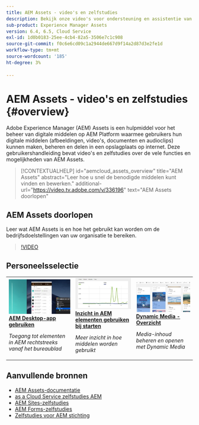 ```yaml
---
title: AEM Assets - video's en zelfstudies
description: Bekijk onze video's voor ondersteuning en assistentie van AEM middelen.
sub-product: Experience Manager Assets
version: 6.4, 6.5, Cloud Service
exl-id: 1d0b0183-25ee-4cb4-82a5-3506e7c1c908
source-git-commit: f0c6e6cd09c1a2944de667d9f14a2d87d3e2fe1d
workflow-type: tm+mt
source-wordcount: '185'
ht-degree: 3%

---
```


# AEM Assets - video&#39;s en zelfstudies {#overview}

Adobe Experience Manager (AEM) Assets is een hulpmiddel voor het beheer van digitale middelen op AEM Platform waarmee gebruikers hun digitale middelen (afbeeldingen, video&#39;s, documenten en audioclips) kunnen maken, beheren en delen in een opslagplaats op internet. Deze gebruikershandleiding bevat video&#39;s en zelfstudies over de vele functies en mogelijkheden van AEM Assets.

>[!CONTEXTUALHELP]
>id="aemcloud_assets_overview"
>title="AEM Assets"
>abstract="Leer hoe u snel de benodigde middelen kunt vinden en bewerken."
>additional-url="https://video.tv.adobe.com/v/336196" text="AEM Assets doorlopen"

## AEM Assets doorlopen

Leer wat AEM Assets is en hoe het gebruikt kan worden om de bedrijfsdoelstellingen van uw organisatie te bereiken.

>[!VIDEO](https://video.tv.adobe.com/v/336196/?quality=12&learn=on)

<div id="recs-overview-body-1"></div>
<div id="recs-overview-body-2"></div>
<div id="recs-overview-body-3"></div>
<div id="recs-overview-body-4"></div>
<div id="recs-overview-body-5"></div>
<div id="recs-overview-body-6"></div>

<div id="staff-picks-section">

## Personeelsselectie

<table>
<td>
   <a href="./creative-workflows/aem-desktop-app.md">
   <img alt="Verbeterde slimme tags" src="./assets/overview/desktop-app.png" />
   </a>
   <div>
      <a href="./creative-workflows/aem-desktop-app.md">
      <strong>AEM Desktop-app gebruiken</strong>
      </a>
   </div>
   <p>
      <em>Toegang tot elementen in AEM rechtstreeks vanaf het bureaublad</em>
   </p>
</td>
<td>
   <a href="./advanced/asset-insights-launch-tutorial.md">
   <img alt="AEM Assets Insights" src="./assets/overview/asset-insights.png"/>
   </a>
   <div>
      <a href="./advanced/asset-insights-launch-tutorial.md">
      <strong>Inzicht in AEM elementen gebruiken bij starten</strong>
      </a>
   </div>
   <p>
      <em>Meer inzicht in hoe middelen worden gebruikt</em>
   <p>
</td>
<td>
   <a href="./dynamic-media/dynamic-media-overview-feature-video-use.md">
   <img alt="Dynamic Media - Overzicht" src="./assets/overview/dynamic-media.png" />
   </a>
   <div>
      <a href="./dynamic-media/dynamic-media-overview-feature-video-use.md">
      <strong>Dynamic Media - Overzicht</strong>
      </a>
   </div>
   <p>
      <em>Media-inhoud beheren en openen met Dynamic Media</em>
   <p>
</td>
</table>

</div>

## Aanvullende bronnen

* [AEM Assets-documentatie](https://experienceleague.adobe.com/docs/experience-manager-65/assets/home.html?lang=en)
* [as a Cloud Service zelfstudies AEM](/help/cloud-service/overview.md)
* [AEM Sites-zelfstudies](/help/sites/overview.md)
* [AEM Forms-zelfstudies](/help/forms/overview.md)
* [Zelfstudies voor AEM stichting](/help/foundation/overview.md)
